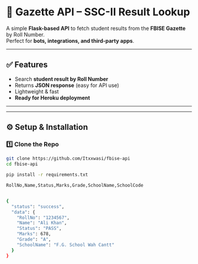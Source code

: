 # 📘 Gazette API – SSC-II Result Lookup

A simple **Flask-based API** to fetch student results from the **FBISE Gazette** by Roll Number.  
Perfect for **bots, integrations, and third-party apps**.

---

## ✅ Features
- Search **student result by Roll Number**
- Returns **JSON response** (easy for API use)
- Lightweight & fast
- **Ready for Heroku deployment**

---



---

## ⚙️ Setup & Installation

### 1️⃣ Clone the Repo
```bash
git clone https://github.com/Itxxwasi/fbise-api
cd fbise-api

pip install -r requirements.txt

RollNo,Name,Status,Marks,Grade,SchoolName,SchoolCode


{
  "status": "success",
  "data": {
    "RollNo": "1234567",
    "Name": "Ali Khan",
    "Status": "PASS",
    "Marks": 678,
    "Grade": "A",
    "SchoolName": "F.G. School Wah Cantt"
  }
}

